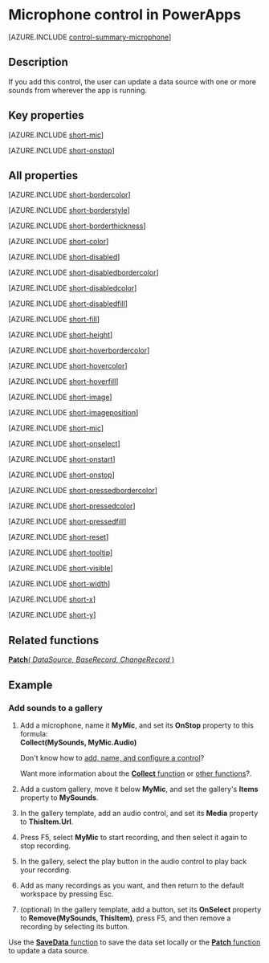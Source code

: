 <properties
    pageTitle="Microphone control: reference | Microsoft PowerApps"
    description="Information, including properties and examples, about the microphone control"
    services=""
    suite="powerapps"
    documentationCenter="na"
    authors="aftowen"
    manager="erikre"
    editor=""
    tags=""/>

<tags
   ms.service="powerapps"
   ms.devlang="na"
   ms.topic="article"
   ms.tgt_pltfrm="na"
   ms.workload="na"
   ms.date="03/10/2016"
   ms.author="anneta"/>

# Microphone control in PowerApps #
[AZURE.INCLUDE [control-summary-microphone](../../includes/control-summary-microphone.md)]

## Description ##
If you add this control, the user can update a data source with one or more sounds from wherever the app is running.

## Key properties ##

[AZURE.INCLUDE [short-mic](../../includes/short-mic.md)]

[AZURE.INCLUDE [short-onstop](../../includes/short-onstop.md)]

## All properties ##

[AZURE.INCLUDE [short-bordercolor](../../includes/short-bordercolor.md)]

[AZURE.INCLUDE [short-borderstyle](../../includes/short-borderstyle.md)]

[AZURE.INCLUDE [short-borderthickness](../../includes/short-borderthickness.md)]

[AZURE.INCLUDE [short-color](../../includes/short-color.md)]

[AZURE.INCLUDE [short-disabled](../../includes/short-disabled.md)]

[AZURE.INCLUDE [short-disabledbordercolor](../../includes/short-disabledbordercolor.md)]

[AZURE.INCLUDE [short-disabledcolor](../../includes/short-disabledcolor.md)]

[AZURE.INCLUDE [short-disabledfill](../../includes/short-disabledfill.md)]

[AZURE.INCLUDE [short-fill](../../includes/short-fill.md)]

[AZURE.INCLUDE [short-height](../../includes/short-height.md)]

[AZURE.INCLUDE [short-hoverbordercolor](../../includes/short-hoverbordercolor.md)]

[AZURE.INCLUDE [short-hovercolor](../../includes/short-hovercolor.md)]

[AZURE.INCLUDE [short-hoverfill](../../includes/short-hoverfill.md)]

[AZURE.INCLUDE [short-image](../../includes/short-image.md)]

[AZURE.INCLUDE [short-imageposition](../../includes/short-imageposition.md)]

[AZURE.INCLUDE [short-mic](../../includes/short-mic.md)]

[AZURE.INCLUDE [short-onselect](../../includes/short-onselect.md)]

[AZURE.INCLUDE [short-onstart](../../includes/short-onstart.md)]

[AZURE.INCLUDE [short-onstop](../../includes/short-onstop.md)]

[AZURE.INCLUDE [short-pressedbordercolor](../../includes/short-pressedbordercolor.md)]

[AZURE.INCLUDE [short-pressedcolor](../../includes/short-pressedcolor.md)]

[AZURE.INCLUDE [short-pressedfill](../../includes/short-pressedfill.md)]

[AZURE.INCLUDE [short-reset](../../includes/short-reset.md)]

[AZURE.INCLUDE [short-tooltip](../../includes/short-tooltip.md)]

[AZURE.INCLUDE [short-visible](../../includes/short-visible.md)]

[AZURE.INCLUDE [short-width](../../includes/short-width.md)]

[AZURE.INCLUDE [short-x](../../includes/short-x.md)]

[AZURE.INCLUDE [short-y](../../includes/short-y.md)]

## Related functions ##

[**Patch**( *DataSource*, *BaseRecord*, *ChangeRecord* )](function-patch.md)

## Example ##
### Add sounds to a gallery ###
1. Add a microphone, name it **MyMic**, and set its **OnStop** property to this formula:<br>
**Collect(MySounds, MyMic.Audio)**

	Don't know how to [add, name, and configure a control](add-configure-controls.md)?

	Want more information about the [**Collect** function](function-clear-collect-clearcollect.md) or [other functions](formula-reference.md)?.

1. Add a custom gallery, move it below **MyMic**, and set the gallery's **Items** property to **MySounds**.

1. In the gallery template, add an audio control, and set its **Media** property to **ThisItem.Url**.

1. Press F5, select **MyMic** to start recording, and then select it again to stop recording.

1. In the gallery, select the play button in the audio control to play back your recording.

1. Add as many recordings as you want, and then return to the default workspace by pressing Esc.

1. (optional) In the gallery template, add a button, set its **OnSelect** property to **Remove(MySounds, ThisItem)**, press F5, and then remove a recording by selecting its button.

Use the [**SaveData** function](function-savedata-loaddata.md) to save the data set locally or the [**Patch** function](function-patch.md) to update a data source.
